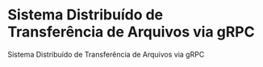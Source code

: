 # Sistema Distribuído de Transferência de Arquivos via gRPC
Sistema Distribuído de Transferência de Arquivos via gRPC
